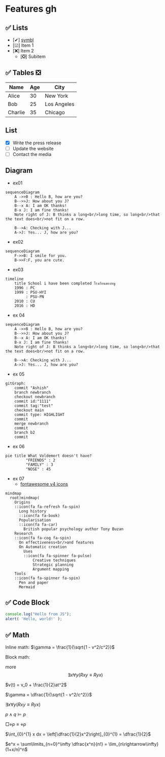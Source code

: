 # Features gh
## ✅ Lists
- [✔] [symbl](https://symbl.cc/)
- [☑] Item 1
- [❌] Item 2
  - [❎] Subitem

## ✅ Tables ❎

| Name       | Age | City      |
|------------|-----|-----------|
| Alice      | 30  | New York  |
| Bob        | 25  | Los Angeles|
| Charlie    | 35  | Chicago   |

## List

- [x] Write the press release
- [ ] Update the website
- [ ] Contact the media

## Diagram

- ex01

```mermaid
sequenceDiagram
    A ->>B : Hello B, how are you?
    B-->>J: How about you J?
    B--x A: I am OK thanks!
    B-x J: I am fine thanks!
    Note right of J: B thinks a long<br/>long time, so long<br/>that the text does<br/>not fit on a row.

    B-->A: Checking with J...
    A->J: Yes... J, how are you?
```

- ex02

```mermaid
sequenceDiagram
    F->>B: I smile for you.
    B->>F:F, you are cute.
```
- ex03

```mermaid
timeline
    title School i have been completed โรงเรียนของหนู
    1996 : PC
    1999 : PSU-HYI
         : PSU-PN
    2010 : CU
    2016 : HD
```
- ex 04

```mermaid
sequenceDiagram
    A ->>B : Hello B, how are you?
    B-->>J: How about you J?
    B--x A: I am OK thanks!
    B-x J: I am fine thanks!
    Note right of J: B thinks a long<br/>long time, so long<br/>that the text does<br/>not fit on a row.

    B-->A: Checking with J...
    A->J: Yes... J, how are you?
```

- ex 05

```mermaid
gitGraph:
    commit "Ashish"
    branch newbranch
    checkout newbranch
    commit id:"1111"
    commit tag:"test"
    checkout main
    commit type: HIGHLIGHT
    commit
    merge newbranch
    commit
    branch b2
    commit
```

- ex 06

```mermaid
pie title What Voldemort doesn't have?
         "FRIENDS" : 2
         "FAMILY" : 3
         "NOSE" : 45
```

- ex 07
	- [fontawesome v4 icons](https://fontawesome.com/v4/icons/)

```mermaid
mindmap
  root)mindmap(
    Origins
	::icon(fa fa-refresh fa-spin)
      Long history
      ::icon(fa fa-book)
      Popularisation
	  ::icon(fa fa-car)
        British popular psychology author Tony Buzan
    Research
	::icon(fa fa-cog fa-spin)
      On effectiveness<br/>and features
      On Automatic creation
        Uses
		::icon(fa fa-spinner fa-pulse)
            Creative techniques
            Strategic planning
            Argument mapping
    Tools
	::icon(fa fa-spinner fa-spin)
      Pen and paper
      Mermaid
```

## ✅ Code Block

```js
console.log("Hello from JS");
alert( 'Hello, world!' );
```

## ✅ Math

Inline math: $\gamma = \frac{1}{\sqrt{1 - v^2/c^2}}$

Block math:

more
$$
\exists x \forall y (Rxy \equiv Ryx)
$$

$v(t) = v_0 + \frac{1}{2}at^2$

$\gamma = \dfrac{1}{\sqrt{1 - v^2/c^2}}$  

$\exists x \forall y (Rxy \equiv Ryx)$

$p \wedge q \models p$

$\Box\diamond p\equiv\diamond p$

$\int_{0}^{1} x dx = \left[\dfrac{1}{2}x^2\right]_{0}^{1} = \dfrac{1}{2}$

$e^x = \sum\limits_{n=0}^\infty \dfrac{x^n}{n!} = \lim_{n\rightarrow\infty} (1+x/n)^n$
